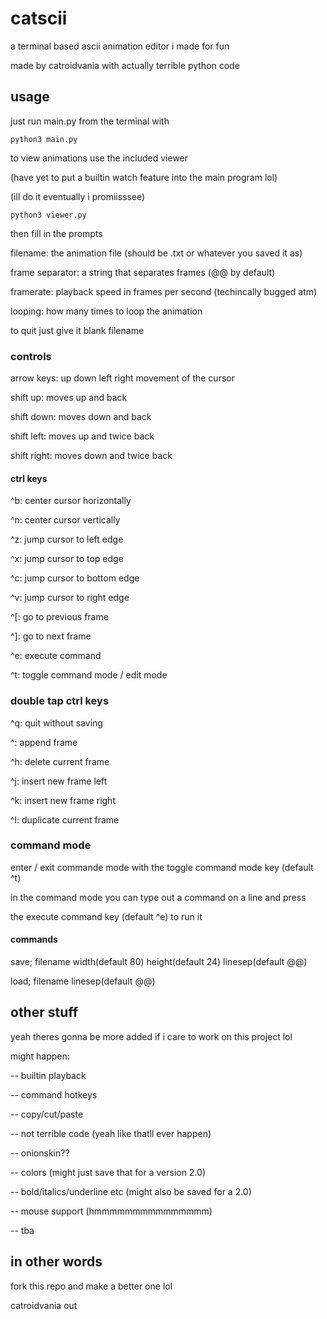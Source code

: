 # catscii

a terminal based ascii animation editor i made for fun

made by catroidvania with actually terrible python code

## usage

just run main.py from the terminal with

`python3 main.py`

to view animations use the included viewer

(have yet to put a builtin watch feature into the main program lol)

(ill do it eventually i promiisssee)

`python3 viewer.py`

then fill in the prompts

filename: the animation file (should be .txt or whatever you saved it as)

frame separator: a string that separates frames (@@ by default)

framerate: playback speed in frames per second (techincally bugged atm)

looping: how many times to loop the animation

to quit just give it blank filename

### controls

arrow keys: up down left right movement of the cursor


shift up: moves up and back

shift down: moves down and back

shift left: moves up and twice back

shift right: moves down and twice back

#### ctrl keys

^b: center cursor horizontally

^n: center cursor vertically


^z: jump cursor to left edge

^x: jump cursor to top edge

^c: jump cursor to bottom edge

^v: jump cursor to right edge

^[: go to previous frame

^]: go to next frame

^e: execute command

^t: toggle command mode / edit mode

### double tap ctrl keys

^q: quit without saving


^\: append frame

^h: delete current frame

^j: insert new frame left

^k: insert new frame right

^l: duplicate current frame

### command mode

enter / exit commande mode with the toggle command mode key (default ^t)

in the command mode you can type out a command on a line and press

the execute command key (default ^e) to run it

#### commands

save; filename width(default 80) height(default 24) linesep(default @@)

load; filename linesep(default @@)

## other stuff

yeah theres gonna be more added if i care to work on this project lol

might happen:

-- builtin playback

-- command hotkeys

-- copy/cut/paste

-- not terrible code (yeah like thatll ever happen)

-- onionskin??

-- colors (might just save that for a version 2.0)

-- bold/italics/underline etc (might also be saved for a 2.0)

-- mouse support (hmmmmmmmmmmmmmmm)

-- tba

## in other words

fork this repo and make a better one lol

catroidvania out
